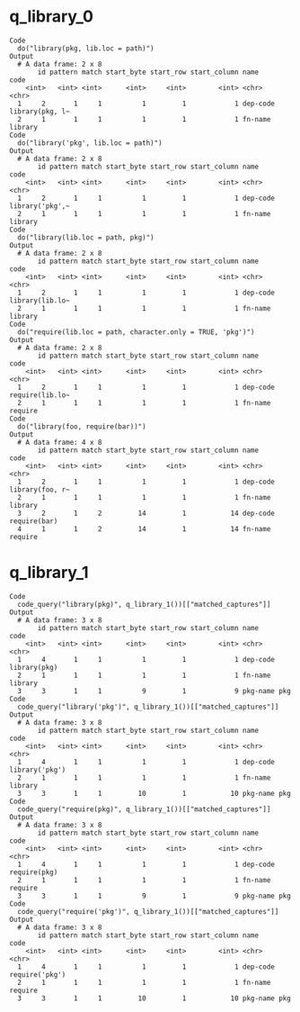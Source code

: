 # q_library_0

    Code
      do("library(pkg, lib.loc = path)")
    Output
      # A data frame: 2 x 8
           id pattern match start_byte start_row start_column name     code           
        <int>   <int> <int>      <int>     <int>        <int> <chr>    <chr>          
      1     2       1     1          1         1            1 dep-code library(pkg, l~
      2     1       1     1          1         1            1 fn-name  library        
    Code
      do("library('pkg', lib.loc = path)")
    Output
      # A data frame: 2 x 8
           id pattern match start_byte start_row start_column name     code           
        <int>   <int> <int>      <int>     <int>        <int> <chr>    <chr>          
      1     2       1     1          1         1            1 dep-code library('pkg',~
      2     1       1     1          1         1            1 fn-name  library        
    Code
      do("library(lib.loc = path, pkg)")
    Output
      # A data frame: 2 x 8
           id pattern match start_byte start_row start_column name     code           
        <int>   <int> <int>      <int>     <int>        <int> <chr>    <chr>          
      1     2       1     1          1         1            1 dep-code library(lib.lo~
      2     1       1     1          1         1            1 fn-name  library        
    Code
      do("require(lib.loc = path, character.only = TRUE, 'pkg')")
    Output
      # A data frame: 2 x 8
           id pattern match start_byte start_row start_column name     code           
        <int>   <int> <int>      <int>     <int>        <int> <chr>    <chr>          
      1     2       1     1          1         1            1 dep-code require(lib.lo~
      2     1       1     1          1         1            1 fn-name  require        
    Code
      do("library(foo, require(bar))")
    Output
      # A data frame: 4 x 8
           id pattern match start_byte start_row start_column name     code           
        <int>   <int> <int>      <int>     <int>        <int> <chr>    <chr>          
      1     2       1     1          1         1            1 dep-code library(foo, r~
      2     1       1     1          1         1            1 fn-name  library        
      3     2       1     2         14         1           14 dep-code require(bar)   
      4     1       1     2         14         1           14 fn-name  require        

# q_library_1

    Code
      code_query("library(pkg)", q_library_1())[["matched_captures"]]
    Output
      # A data frame: 3 x 8
           id pattern match start_byte start_row start_column name     code        
        <int>   <int> <int>      <int>     <int>        <int> <chr>    <chr>       
      1     4       1     1          1         1            1 dep-code library(pkg)
      2     1       1     1          1         1            1 fn-name  library     
      3     3       1     1          9         1            9 pkg-name pkg         
    Code
      code_query("library('pkg')", q_library_1())[["matched_captures"]]
    Output
      # A data frame: 3 x 8
           id pattern match start_byte start_row start_column name     code          
        <int>   <int> <int>      <int>     <int>        <int> <chr>    <chr>         
      1     4       1     1          1         1            1 dep-code library('pkg')
      2     1       1     1          1         1            1 fn-name  library       
      3     3       1     1         10         1           10 pkg-name pkg           
    Code
      code_query("require(pkg)", q_library_1())[["matched_captures"]]
    Output
      # A data frame: 3 x 8
           id pattern match start_byte start_row start_column name     code        
        <int>   <int> <int>      <int>     <int>        <int> <chr>    <chr>       
      1     4       1     1          1         1            1 dep-code require(pkg)
      2     1       1     1          1         1            1 fn-name  require     
      3     3       1     1          9         1            9 pkg-name pkg         
    Code
      code_query("require('pkg')", q_library_1())[["matched_captures"]]
    Output
      # A data frame: 3 x 8
           id pattern match start_byte start_row start_column name     code          
        <int>   <int> <int>      <int>     <int>        <int> <chr>    <chr>         
      1     4       1     1          1         1            1 dep-code require('pkg')
      2     1       1     1          1         1            1 fn-name  require       
      3     3       1     1         10         1           10 pkg-name pkg           

